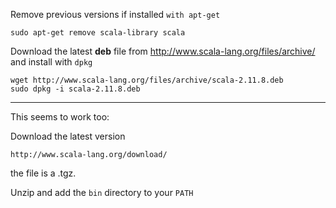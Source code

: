 
Remove previous versions if installed `with apt-get`

    sudo apt-get remove scala-library scala

Download the latest __deb__ file from http://www.scala-lang.org/files/archive/ and install with `dpkg`

    wget http://www.scala-lang.org/files/archive/scala-2.11.8.deb
    sudo dpkg -i scala-2.11.8.deb

----

This seems to work too: 

Download the latest version

    http://www.scala-lang.org/download/

the file is a .tgz.

Unzip and add the `bin` directory to your `PATH`
